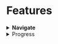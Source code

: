 # Features

<details>

<summary><strong>Navigate</strong></summary>

&#x20;Navigate feature allows user to jump to a specific page and also navigate between previous and next pages. \
\
![](../../../../../.gitbook/assets/epubPlayerV2Navigate.png)

</details>

<details>

<summary>Progress</summary>

This feature informs users their progress within the document.\
\
![](../../../../../.gitbook/assets/epubPlayerV2Location.png)

</details>
